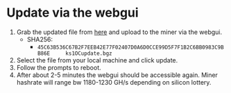 # Update via the webgui
1. Grab the updated file from [here](./2023-10-02/) and upload to the miner via the webgui.
    - SHA256: 
        - `45C63B536C67B2F7EEB42E77F02407D0A6D0CCE99D5F7F1B2C6BB0983C9BB86E     ks1OCupdate.bgz`
2. Select the file from your local machine and click update.
3. Follow the prompts to reboot.
4. After about 2-5 minutes the webgui should be accessible again.  Miner hashrate will range bw 1180-1230 GH/s depending on silicon lottery.

